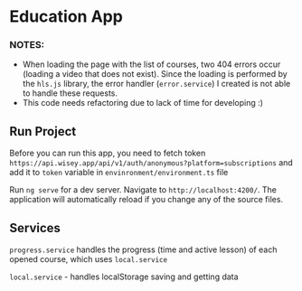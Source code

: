 # Education App

### NOTES:
- When loading the page with the list of courses, two 404 errors occur (loading a video that does not exist). Since the loading is performed by the `hls.js` library, the error handler (`error.service`) I created is not able to handle these requests.
- This code needs refactoring due to lack of time for developing :)

## Run Project

Before you can run this app, you need to fetch token
`https://api.wisey.app/api/v1/auth/anonymous?platform=subscriptions`
and add it to `token` variable in `envinronment/environment.ts` file

Run `ng serve` for a dev server. Navigate to `http://localhost:4200/`. The application will automatically reload if you change any of the source files.

## Services

`progress.service` handles the progress (time and active lesson) of each opened course, which uses `local.service`

`local.service` - handles localStorage saving and getting data
